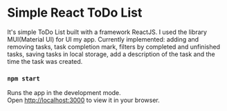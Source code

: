 # Simple React ToDo List

It's simple ToDo List built with a framework ReactJS. I used the library MUI(Material UI) for UI my app.
Currently implemented: adding and removing tasks, task completion mark, filters by completed and unfinished tasks,
saving tasks in local storage, add a description of the task and the time the task was created.

### `npm start`

Runs the app in the development mode.\
Open [http://localhost:3000](http://localhost:3000) to view it in your browser.
